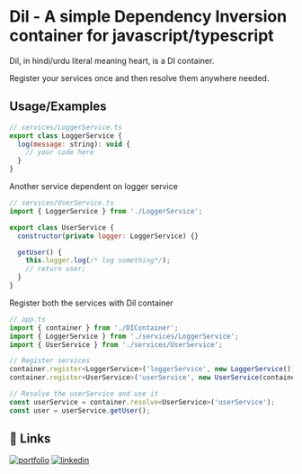 
# Dil - A simple Dependency Inversion container for javascript/typescript 

Dil, in hindi/urdu literal meaning heart, is a DI container.

Register your services once and then resolve them anywhere needed.
## Usage/Examples

```javascript
// services/LoggerService.ts
export class LoggerService {
  log(message: string): void {
    // your code here
  }
}
```
Another service dependent on logger service

```javascript
// services/UserService.ts
import { LoggerService } from './LoggerService';

export class UserService {
  constructor(private logger: LoggerService) {}

  getUser() {
    this.logger.log(/* log something*/);
    // return user;
  }
}
```

Register both the services with Dil container
```javascript
// app.ts
import { container } from './DIContainer';
import { LoggerService } from './services/LoggerService';
import { UserService } from './services/UserService';

// Register services
container.register<LoggerService>('loggerService', new LoggerService());
container.register<UserService>('userService', new UserService(container.resolve<LoggerService>("loggerService")));

// Resolve the userService and use it
const userService = container.resolve<UserService>('userService');
const user = userService.getUser();
```


## 🔗 Links
[![portfolio](https://img.shields.io/badge/my_portfolio-000?style=for-the-badge&logo=ko-fi&logoColor=white)](https://github.com/Samarth-Srivastava)
[![linkedin](https://img.shields.io/badge/linkedin-0A66C2?style=for-the-badge&logo=linkedin&logoColor=white)](https://www.linkedin.com/in/samarthsrivastava/)

